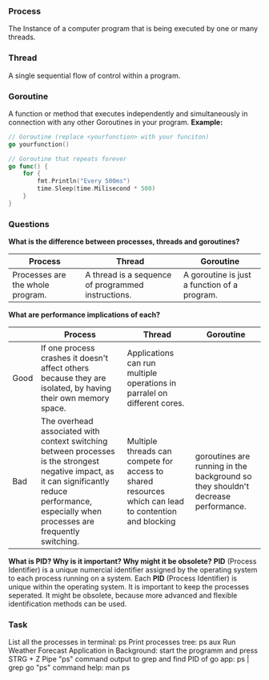 ### **Process**
The Instance of a computer program that is being executed by one or many threads.
### **Thread**
A single sequential flow of control within a program.
### **Goroutine**
A function or method that executes independently and simultaneously in connection with any other Goroutines in your program.
**Example:**

```go
// Goroutine (replace <yourfunction> with your funciton)
go yourfunction()

// Goroutine that repeats forever
go func() {
	for {
		fmt.Println("Every 500ms")
		time.Sleep(time.Milisecond * 500)
	}
}
```
### **Questions**
**What is the difference between processes, threads and goroutines?**

| Process                          | Thread                                             | Goroutine                                    |
| -------------------------------- | -------------------------------------------------- | -------------------------------------------- |
| Processes are the whole program. | A thread is a sequence of programmed instructions. | A goroutine is just a function of a program. |
**What are performance implications of each?**

|      | Process                                                                                                                                                                                            | Thread                                                                                                | Goroutine                                                                        |
| ---- | -------------------------------------------------------------------------------------------------------------------------------------------------------------------------------------------------- | ----------------------------------------------------------------------------------------------------- | -------------------------------------------------------------------------------- |
| Good | If one process crashes it doesn't affect others because they are isolated, by having their own memory space.                                                                                       | Applications can run multiple operations in parralel on different cores.                              |                                                                                  |
| Bad  | The overhead associated with context switching between processes is the strongest negative impact, as it can significantly reduce performance, especially when processes are frequently switching. | Multiple threads can compete for access to shared resources which can lead to contention and blocking | goroutines are running in the background so they shouldn't decrease performance. |
**What is PID? Why is it important? Why might it be obsolete?**
**PID** (Process Identifier) is a unique numercial identifier assigned by the operating system to each process running on a system. Each **PID** (Process Identifier) is unique within the operating system. It is important to keep the processes seperated. It might be obsolete, because more advanced and flexible identification methods can be used.
### **Task**
List all the processes in terminal: ps
Print processes tree: ps aux
Run Weather Forecast Application in Background: start the programm and press STRG + Z
Pipe "ps" command output to grep and find PID of go app: ps | grep go
"ps" command help: man ps
